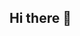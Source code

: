 ## Hi there 👋

<!--
**luisalfonso634/luisalfonso634** is a ✨ _special_ ✨ repository because its `README.md` (this file) appears on your GitHub profile.

Here are some ideas to get you started:

- 🔭 I’m currently working on JLL
- 🌱 I’m currently learning SALESFORCE, PYTHON, Sustainability
- 👯 I’m looking to collaborate on Sustainability Projects
- 🤔 I’m looking for help with ...
- 💬 Ask me about ...
- 📫 How to reach me: luisalfonso634@gmail.com
- 😄 Pronouns: He, Him
- ⚡ Fun fact: Forecasting the future, one day at a time. (Also, I do things with code).
-->
